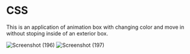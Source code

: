 # CSS
This is an application of animation box with changing color and move in without stoping inside of an exterior box.

![Screenshot (196)](https://user-images.githubusercontent.com/100642085/167118023-ed1a46c8-a82b-4380-964c-f641b2c33e87.png)
![Screenshot (197)](https://user-images.githubusercontent.com/100642085/167118042-db787ebe-888b-4ffe-9cf2-c8279851e64f.png)
